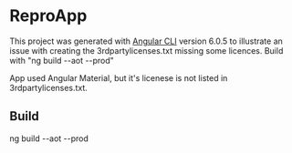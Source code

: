 # ReproApp

This project was generated with [Angular CLI](https://github.com/angular/angular-cli) version 6.0.5 to illustrate an issue with creating the 3rdpartylicenses.txt missing some licences.
Build with "ng build --aot --prod"

App used Angular Material, but it's licenese is not listed in 3rdpartylicenses.txt.

## Build

ng build --aot --prod
